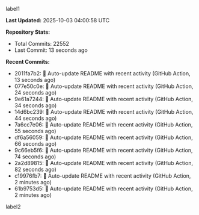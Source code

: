 
label1 
<!-- ACTIVITY_START -->
**Last Updated:** 2025-10-03 04:00:58 UTC

**Repository Stats:**
- Total Commits: 22552
- Last Commit: 13 seconds ago

**Recent Commits:**
- 2011fa7b2: 🤖 Auto-update README with recent activity (GitHub Action, 13 seconds ago)
- 077e50c0e: 🤖 Auto-update README with recent activity (GitHub Action, 24 seconds ago)
- 9e61a7244: 🤖 Auto-update README with recent activity (GitHub Action, 34 seconds ago)
- 14d6bc239: 🤖 Auto-update README with recent activity (GitHub Action, 44 seconds ago)
- 7a6cc7e06: 🤖 Auto-update README with recent activity (GitHub Action, 55 seconds ago)
- df6a56059: 🤖 Auto-update README with recent activity (GitHub Action, 66 seconds ago)
- 9c66eb5f6: 🤖 Auto-update README with recent activity (GitHub Action, 74 seconds ago)
- 2a2d89815: 🤖 Auto-update README with recent activity (GitHub Action, 82 seconds ago)
- c19976fb7: 🤖 Auto-update README with recent activity (GitHub Action, 2 minutes ago)
- 61b9753d5: 🤖 Auto-update README with recent activity (GitHub Action, 2 minutes ago)
<!-- ACTIVITY_END -->

label2
